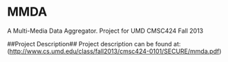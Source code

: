 MMDA
====

A Multi-Media Data Aggregator. Project for UMD CMSC424 Fall 2013

##Project Description##
Project description can be found at: (http://www.cs.umd.edu/class/fall2013/cmsc424-0101/SECURE/mmda.pdf)

